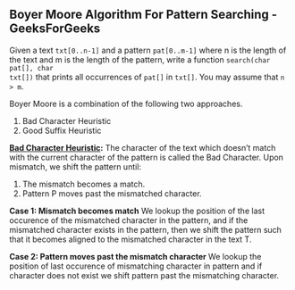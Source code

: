 ## Boyer Moore Algorithm For Pattern Searching - GeeksForGeeks

Given a text <code>txt[0..n-1]</code> and a pattern <code>pat[0..m-1]</code> where n is the length of the text and m is the length of the pattern, write a function <code>search(char pat[], char txt[])</code> that prints all occurrences of <code>pat[]</code> in <code>txt[]</code>. You may assume that <code>n > m</code>. 

Boyer Moore is a combination of the following two approaches. 
<ol>
<li>Bad Character Heuristic </li>
<li>Good Suffix Heuristic </li>
</ol>

<b><u>Bad Character Heuristic</u>:</b>
The character of the text which doesn’t match with the current character of the pattern is called the Bad Character. Upon mismatch, we shift the pattern until:
<ol><li>The mismatch becomes a match.</li>
<li>Pattern P moves past the mismatched character.</li>
</ol>

<b>Case 1: Mismatch becomes match</b>
We lookup the position of the last occurence of the mismatched character in the pattern, and if the mismatched character exists in the pattern, then we shift the pattern such that it becomes aligned to the mismatched character in the text T.

<b>Case 2: Pattern moves past the mismatch character</b>
We lookup the position of last occurence of mismatching character in pattern and if character does not exist we shift pattern past the mismatching character.